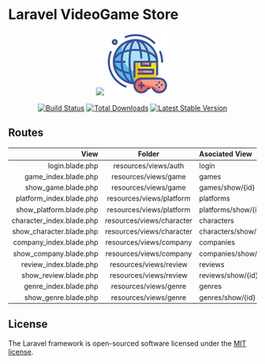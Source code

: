 # Laravel VideoGame Store

<p align="center">
	<img src="https://res.cloudinary.com/dtfbvvkyp/image/upload/v1566331377/laravel-logolockup-cmyk-red.svg" width="400">
	<img src="videogame.png" width="128">
</p>
<p align="center">
<a href="https://travis-ci.org/laravel/framework"><img src="https://travis-ci.org/laravel/framework.svg" alt="Build Status"></a>
<a href="https://packagist.org/packages/laravel/framework"><img src="https://poser.pugx.org/laravel/framework/d/total.svg" alt="Total Downloads"></a>
<a href="https://packagist.org/packages/laravel/framework"><img src="https://poser.pugx.org/laravel/framework/v/stable.svg" alt="Latest Stable Version"></a>
</p>

## Routes

|      **View**               | **Folder** | **Asociated View** |
| -------------------------: | :----: | :------------ |
| login.blade.php               | resources/views/auth | login |
| game_index.blade.php               | resources/views/game  | games          |
| show_game.blade.php               | resources/views/game  | games/show/{id} |
| platform_index.blade.php               | resources/views/platform | platforms |
| show_platform.blade.php               | resources/views/platform | platforms/show/{id} |
| character_index.blade.php               | resources/views/character | characters |
| show_character.blade.php               | resources/views/character | characters/show/{id} |
| company_index.blade.php               | resources/views/company | companies |
| show_company.blade.php               | resources/views/company | companies/show/{id} |
| review_index.blade.php               | resources/views/review | reviews |
| show_review.blade.php               | resources/views/review | reviews/show/{id} |
| genre_index.blade.php               | resources/views/genre | genres |
| show_genre.blade.php               | resources/views/genre | genres/show/{id} |



## License

The Laravel framework is open-sourced software licensed under the [MIT license](https://opensource.org/licenses/MIT).

